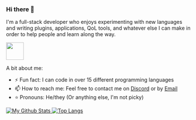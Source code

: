 ### Hi there 👋
I'm a full-stack developer who enjoys experimenting with new languages and writing plugins, applications, QoL tools, and whatever else I can make in order to help people and learn along the way.

[<img width="48" src="https://user-images.githubusercontent.com/43104632/206700432-5f75c05d-7306-493b-9b1e-83fcefc3eb27.png" />](https://www.credly.com/badges/b8705b41-adac-412b-8680-83e3ffaaf995/public_url)

A bit about me:
- ⚡ Fun fact: I can code in over 15 different programming languages
- 📫 How to reach me: Feel free to contact me on [Discord](https://discord.com/users/563652755814875146/) or by [Email](https://mailhide.io/e/kHCbTHeA)
- ⭐ Pronouns: He/they (Or anything else, I'm not picky)

[
![My Github Stats](https://github-readme-stats-programmer2514.vercel.app/api?username=programmer2514&theme=transparent&hide_rank=true&custom_title=GitHub+Stats&hide=contribs&show_icons=true)
![Top Langs](https://github-readme-stats-programmer2514.vercel.app/api/top-langs/?username=programmer2514&langs_count=8&theme=transparent&layout=compact)
](https://programmer2514.github.io/)
